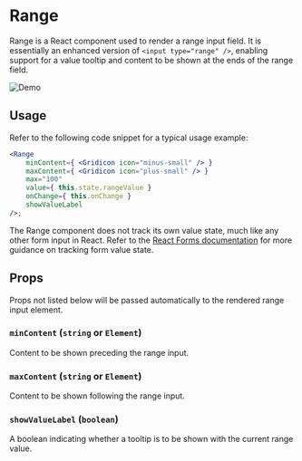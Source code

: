 # Range

Range is a React component used to render a range input field. It is essentially an enhanced version of `<input type="range" />`, enabling support for a value tooltip and content to be shown at the ends of the range field.

![Demo](https://cldup.com/06j_3TLMET-3000x3000.png)

## Usage

Refer to the following code snippet for a typical usage example:

```jsx
<Range
	minContent={ <Gridicon icon="minus-small" /> }
	maxContent={ <Gridicon icon="plus-small" /> }
	max="100"
	value={ this.state.rangeValue }
	onChange={ this.onChange }
	showValueLabel
/>;
```

The Range component does not track its own value state, much like any other form input in React. Refer to the <a href="http://facebook.github.io/react/docs/forms.html">React Forms documentation</a> for more guidance on tracking form value state.

## Props

Props not listed below will be passed automatically to the rendered range input element.

### `minContent` (`string` or `Element`)

Content to be shown preceding the range input.

### `maxContent` (`string` or `Element`)

Content to be shown following the range input.

### `showValueLabel` (`boolean`)

A boolean indicating whether a tooltip is to be shown with the current range value.
